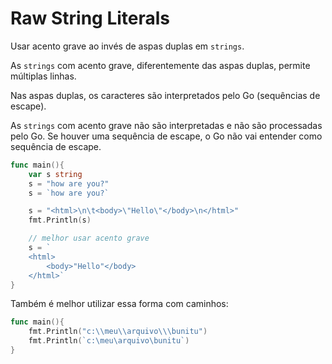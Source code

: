 # Raw String Literals

Usar acento grave ao invés de aspas duplas em `strings`.

As `strings` com acento grave, diferentemente das aspas duplas, permite múltiplas linhas.

Nas aspas duplas, os caracteres são interpretados pelo Go \(sequências de escape\).

As `strings` com acento grave não são interpretadas e não são processadas pelo Go. Se houver uma sequência de escape, o Go não vai entender como sequência de escape.

```go
func main(){
    var s string
    s = "how are you?"
    s = `how are you?`

    s = "<html>\n\t<body>\"Hello\"</body>\n</html>"
    fmt.Println(s)

    // melhor usar acento grave
    s = `
    <html>
        <body>"Hello"</body>
    </html>`
}
```

Também é melhor utilizar essa forma com caminhos:

```go
func main(){
    fmt.Println("c:\\meu\\arquivo\\\bunitu")
    fmt.Println(`c:\meu\arquivo\bunitu`)
}
```


